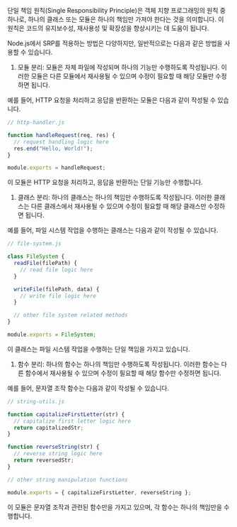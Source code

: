 단일 책임 원칙(Single Responsibility Principle)은 객체 지향 프로그래밍의 원칙 중 하나로, 하나의 클래스 또는 모듈은 하나의 책임만 가져야 한다는 것을 의미합니다. 이 원칙은 코드의 유지보수성, 재사용성 및 확장성을 향상시키는 데 도움이 됩니다.

Node.js에서 SRP를 적용하는 방법은 다양하지만, 일반적으로는 다음과 같은 방법을 사용할 수 있습니다.

1. 모듈 분리: 모듈은 자체 파일에 작성되며 하나의 기능만 수행하도록 작성됩니다. 이러한 모듈은 다른 모듈에서 재사용될 수 있으며 수정이 필요할 때 해당 모듈만 수정하면 됩니다.

예를 들어, HTTP 요청을 처리하고 응답을 반환하는 모듈은 다음과 같이 작성될 수 있습니다.

```jsx
// http-handler.js

function handleRequest(req, res) {
  // request handling logic here
  res.end("Hello, World!");
}

module.exports = handleRequest;
```

이 모듈은 HTTP 요청을 처리하고, 응답을 반환하는 단일 기능만 수행합니다.

1. 클래스 분리: 하나의 클래스는 하나의 책임만 수행하도록 작성됩니다. 이러한 클래스는 다른 클래스에서 재사용될 수 있으며 수정이 필요할 때 해당 클래스만 수정하면 됩니다.

예를 들어, 파일 시스템 작업을 수행하는 클래스는 다음과 같이 작성될 수 있습니다.

```jsx
// file-system.js

class FileSystem {
  readFile(filePath) {
    // read file logic here
  }

  writeFile(filePath, data) {
    // write file logic here
  }

  // other file system related methods
}

module.exports = FileSystem;
```

이 클래스는 파일 시스템 작업을 수행하는 단일 책임을 가지고 있습니다.

1. 함수 분리: 하나의 함수는 하나의 책임만 수행하도록 작성됩니다. 이러한 함수는 다른 함수에서 재사용될 수 있으며 수정이 필요할 때 해당 함수만 수정하면 됩니다.

예를 들어, 문자열 조작 함수는 다음과 같이 작성될 수 있습니다.

```jsx
// string-utils.js

function capitalizeFirstLetter(str) {
  // capitalize first letter logic here
  return capitalizedStr;
}

function reverseString(str) {
  // reverse string logic here
  return reversedStr;
}

// other string manipulation functions

module.exports = { capitalizeFirstLetter, reverseString };
```

이 모듈은 문자열 조작과 관련된 함수만을 가지고 있으며, 각 함수는 하나의 책임만을 수행합니다.
